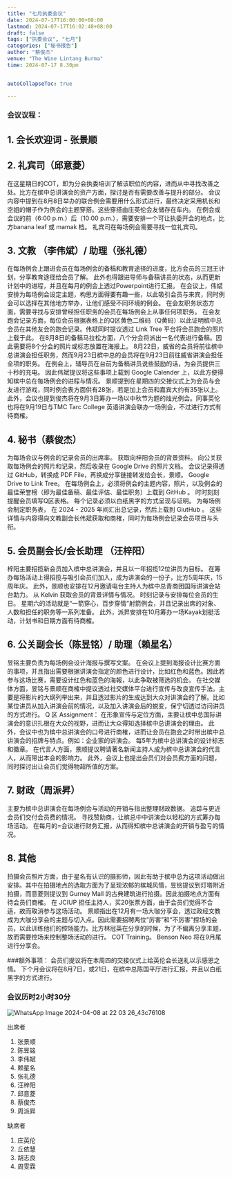 ```yaml
---
title: "七月执委会议"
date: 2024-07-17T16:00:00+08:00
lastmod: 2024-07-17T16:02:48+08:00
draft: false
tags: ["执委会议", "七月"]
categories: ["秘书报告"]
author: "蔡俊杰"
venue: "The Wine Lintang Burma"
time: 2024-07-17 8.30pm


autoCollapseToc: true

---
```


### 会议议程：
## 1. 会长欢迎词 - 张景顺


## 2.  礼宾司（邱意菱）
在这星期日的COT，即为分会执委培训了解该职位的内容，进而从中寻找改善之处。比方在槟中总讲演会的资产方面，探讨是否有需要改善与提升的部分。
会议内容中提到在8月8日举办的联合例会需要用什么形式进行，最终决定采用机长和空姐的帽子作为例会的主题穿搭。这些穿搭由庄英伦会友储存在车内。
在例会或会议的前（6:00 p.m.）后（10:00 p.m.），需要安排一个可让执委开会的地点，比方banana leaf 或 mamak 档。
礼宾司在每场例会需要寻找一位礼宾司。


## 3. 文教 （李伟斌）/ 助理（张礼德）
在每场例会上跟进会员在每场例会的备稿和教育途径的进度，比方会员的三冠王计划，分享教育途径给会员了解。
此外也得跟进导师与备稿讲员的状态，从而更新计划中的进程，并且在每月的例会上透过Powerpoint进行汇报。
在会议上，伟斌安排为每场例会设定主题，构思方面得要有趣一些，以此吸引会员与来宾，同时例会可以选择在其他地方举办，让他们感受不同环境的例会。
在会友职务状态方面，需要寻找与安排曾经担任职务的会员在每场例会上从事任何项职务。
在会友跑会记录方面，每位会员根据表格上的Q区黄色二维码（Q黄码）以此证明槟中总会员在其他友会的跑会记录。伟斌同时提议透过 Link Tree 平台将会员跑会的照片上载于此。
在8月8日的备稿马拉松方面，八个分会将派出一名代表进行备稿。因此需要将8个分会的照片或标志放置在海报上。
8月22日，威省的会员将前往槟中总讲演会担任职务，然而9月23日槟中总的会员将在9月23日前往威省讲演会担任全项的职务。
在例会上，辅导员在台前为备稿讲员说些鼓励的话，为会员提供三十秒的充电。
因此伟斌提议将这些事项上载到 Google Calender 上，以此方便得知槟中总在每场例会的进程与情况。
景顺提到在星期四的交接仪式上为会员与会友进行游戏，同时例会表方面供有28张，若是加上会员和嘉宾大约有35张以上。
此外，会议也提到俊杰将在9月3日筹办一场以中秋节为题的烛光例会。同事英伦也将在9月19日与TMC Tarc College 英语讲演会联办一场例会，不过进行方式有待商榷。


## 4. 秘书（蔡俊杰）
为每场会议与例会的记录会员的出席率。
获取向梓阳会员的背景资料。
向公关获取每场例会的照片和记录，然后收录在 Google Drive 的照片文档。
会议记录得透过 GitHub，转换成 PDF File，再换成分享链接转发给会长，景顺。
Google Drive to Link Tree。
在每场例会上，必须将例会的主题内容，照片，以及例会的最佳荣誉榜（即为最佳备稿、最佳评估、最佳职务）上载到 GitHub 。
时时刻刻提醒会员填写Q区表格。
每个记录必须以白纸黑字的方式呈现与证明。
为每场例会制定职务表， 在 2024 - 2025 年间汇出总记录，然后上载到 GiutHub 。
这些详情与内容得向文教副会长伟斌获取和商榷，同时为每场例会记录会员项目与头衔。


## 5. 会员副会长/会长助理 （汪梓阳）
梓阳主要招揽新会员加入槟中总讲演会，并且以一年招揽12位讲员为目标。
在筹办每场活动上得招揽与吸引会员们加入，成为讲演会的一份子，比方5周年庆，15周年庆。
此外，景顺也安排在12月邀请电台主持人为槟中总青商团国际讲演会站台助力。
从 Kelvin 获取会员的背景详情与情况。
时刻记录与安排每位会员的生日。
星期六的活动就是“一箭穿心，百步穿情”射箭例会，并且记录出席的对象、人数和担任的职务等一系列准备。
此外，派昇安排在10月筹办一场Kayak划艇活动，计划书和日期方面有待商榷。


## 6. 公关副会长（陈昱铭）/ 助理（赖星名）
昱铭主要负责为每场例会设计海报与撰写文案。
在会议上提到海报设计比赛方面的事项，并且指出需要根据讲演会指定的颜色进行设计，比如红色和蓝色。因此若参与这场比赛，需要设计红色和蓝色的海報，以此争取被筛选的机会。
在社交媒体方面，昱铭与景顺在商榷中提议透过社交媒体平台进行宣传与改良宣传手法。主要是将影片的大纲列举出来，并且透过影片的生成达到大众对讲演会的了解。比如某位讲员从加入讲演会前的情况，以及加入讲演会后的蜕变，保宁切透过访问讲员的方式进行。
Q 区 Assignment：
在形象宣传与定位方面，主要让槟中总国际讲演会的意识扎根在大众的视野，进而让大众得知选择槟中总讲演会的理由。
此外，会议中也为槟中总讲演会的口号进行商榷，进而让会员在跑会之时带出槟中总讲演会的招牌与特点。例如：企业家的讲演会。
每5年为槟中总讲演会的设计标志和徽章。
在代言人方面，景顺提议聘请著名新闻主持人成为槟中总讲演会的代言人，从而带出本会的影响力。
此外，会议上也提出会员们对会员费方面的问题，同时探讨出让会员们觉得物超所值的方案。


## 7. 财政（周派昇）
主要为槟中总讲演会在每场例会与活动的开销与指出整理财政数据。
追踪与更近会员们交付会员费的情况。
寻找赞助商，让槟总中中讲演会以轻松的方式筹办每场活动。
在每月的=会议进行财务汇报，从而得知槟中总讲演会的开销与盈亏的情况。


## 8. 其他
拍摄会员照片方面，由于星名有认识的摄影师，因此有助于槟中总为这项活动做出安排。其中在拍摄地点的选取方面为了呈现浓郁的槟城风情，昱铭提议到灯塔附近拍摄，而意菱则提议到 Gurney Mall 的古典建筑进行拍摄。因此拍摄地点方面有待会员们商榷。
在 JCIUP 担任主持人，买20张票方面，由于会员们觉得不合适，故而取消参与这场活动。
景顺指出在12月有一场大咖分享会，透过政经文教成为大咖分享会的主题与切入点。因此需要招聘两位“厉害”和“不厉害”控场的会员，以此训练他们的控场能力。比方林冠英在分享的时候，为了不偏离分享主题，故而需要控场来控制整场活动的进行。
COT Training。
Benson Neo 将在9月尾进行分享会。


###额外事项：
会员们提议将在本周四的交接仪式上给英伦会长送礼以示感恩之情。
下个月会议将在8月7日，或21日，在槟中总陈国平厅进行汇报，并且以白纸黑字的方式进行。 


### 会议历时2小时30分


![WhatsApp Image 2024-04-08 at 22 03 26_43c76108](https://github.com/ytyeoh/tmc/assets/40177121/2fef98e1-3540-464c-b3f1-5550ee2266d8)



出席者
1. 张景顺
2. 陈昱铭
3. 李伟斌
4. 赖星名
5. 张礼德
6. 汪梓阳
7. 邱意菱
8. 蔡俊杰
9. 周派昇


缺席者
1. 庄英伦
2. 丘依慧
3. 胡志良
4. 周雯霖
